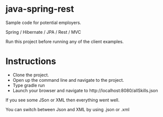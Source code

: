 java-spring-rest
================

Sample code for potential employers.

Spring / Hibernate / JPA / Rest / MVC

Run this project before running any of the client examples.

Instructions
================

* Clone the project.
* Open up the command line and navigate to the project.
* Type gradle run
* Launch your browser and navigate to http://localhost:8080/allSkills.json

If you see some JSon or XML then everything went well.

You can switch between Json and XML by using .json or .xml
